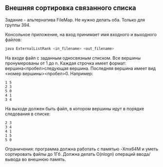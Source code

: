 ## Внешняя сортировка связанного списка
Задание - альтернатива FileMap. Не нужно делать оба. Только для группы 394. 

Консольное приложение, на вход принимает имя входного и выходного файлов:
```bash
java ExternalListRank <in_filename> <out_filename>
```

На входе файл с заданным односвязным списком. Все вершины пронумерованы от 1 до n. Каждая строчка имеет формат: вершина<пробел>следующая вершина. Последняя вершина имеет вид <номер вершины><пробел>0.
Например:
```
1 5
2 3
5 0
4 1
3 4
```

На выходе должен быть файл, в котором вершины идут в порядке следования в списке:
```
2 3
3 4
4 1
1 5
5 0
```

Ограничения: программа должна работать с памятью -Xmx64M и уметь сортировать файлы до 1Гб. Должна делать O(nlogn) операций ввода/вывода во внешнюю память.
